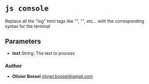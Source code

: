 


<!-- @namespace    sugar.js.log.htmlPresets -->
<!-- @name    console -->

# ```js console ```


Replace all the "log" html tags like "<red>", "<bold>", etc... with the corresponding syntax for the terminal

## Parameters

- **text**  String: The text to process




### Author
- **Olivier Bossel** <a href="mailto:olivier.bossel@gmail.com">olivier.bossel@gmail.com</a> 



